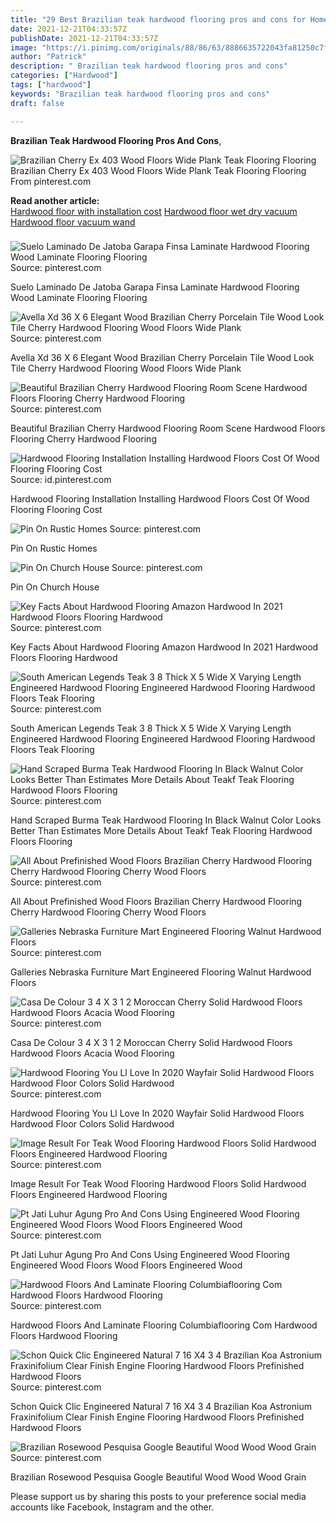 ```yaml
---
title: "29 Best Brazilian teak hardwood flooring pros and cons for Home Decor"
date: 2021-12-21T04:33:57Z
publishDate: 2021-12-21T04:33:57Z
image: "https://i.pinimg.com/originals/88/86/63/8886635722043fa81250c7fa24fe9810.jpg"
author: "Patrick"
description: " Brazilian teak hardwood flooring pros and cons"
categories: ["Hardwood"]
tags: ["hardwood"]
keywords: "Brazilian teak hardwood flooring pros and cons"
draft: false

---
```

<!-- Head tag Code -->
**Brazilian Teak Hardwood Flooring Pros And Cons**, 

![Brazilian Cherry Ex 403 Wood Floors Wide Plank Teak Flooring Flooring](https://i.pinimg.com/600x315/98/ce/bc/98cebcb0d9ba58f0de7a029291a1765d.jpg "Brazilian Cherry Ex 403 Wood Floors Wide Plank Teak Flooring Flooring")
Brazilian Cherry Ex 403 Wood Floors Wide Plank Teak Flooring Flooring From pinterest.com

**Read another article:**  
[Hardwood floor with installation cost](/hardwood-floor-with-installation-cost/)
[Hardwood floor wet dry vacuum](/hardwood-floor-wet-dry-vacuum/)
[Hardwood floor vacuum wand](/hardwood-floor-vacuum-wand/)




### 

 


![Suelo Laminado De Jatoba Garapa Finsa Laminate Hardwood Flooring Wood Laminate Flooring Flooring](https://i.pinimg.com/originals/53/50/ea/5350ea9bec8acaa079107710f420b139.jpg "Suelo Laminado De Jatoba Garapa Finsa Laminate Hardwood Flooring Wood Laminate Flooring Flooring")
Source: pinterest.com

Suelo Laminado De Jatoba Garapa Finsa Laminate Hardwood Flooring Wood Laminate Flooring Flooring  

![Avella Xd 36 X 6 Elegant Wood Brazilian Cherry Porcelain Tile Wood Look Tile Cherry Hardwood Flooring Wood Floors Wide Plank](https://i.pinimg.com/736x/3d/19/03/3d19038446e9a8ec672f5cb022e83db2--brazilian-cherry-cherries.jpg "Avella Xd 36 X 6 Elegant Wood Brazilian Cherry Porcelain Tile Wood Look Tile Cherry Hardwood Flooring Wood Floors Wide Plank")
Source: pinterest.com

Avella Xd 36 X 6 Elegant Wood Brazilian Cherry Porcelain Tile Wood Look Tile Cherry Hardwood Flooring Wood Floors Wide Plank  

![Beautiful Brazilian Cherry Hardwood Flooring Room Scene Hardwood Floors Flooring Cherry Hardwood Flooring](https://i.pinimg.com/originals/d4/f7/e6/d4f7e61e65b722713675b36de97f9364.jpg "Beautiful Brazilian Cherry Hardwood Flooring Room Scene Hardwood Floors Flooring Cherry Hardwood Flooring")
Source: pinterest.com

Beautiful Brazilian Cherry Hardwood Flooring Room Scene Hardwood Floors Flooring Cherry Hardwood Flooring  

![Hardwood Flooring Installation Installing Hardwood Floors Cost Of Wood Flooring Flooring Cost](https://i.pinimg.com/originals/ed/29/87/ed2987abed3b6b31fcd44e832a40317e.jpg "Hardwood Flooring Installation Installing Hardwood Floors Cost Of Wood Flooring Flooring Cost")
Source: id.pinterest.com

Hardwood Flooring Installation Installing Hardwood Floors Cost Of Wood Flooring Flooring Cost  

![Pin On Rustic Homes](https://i.pinimg.com/originals/06/52/a2/0652a2a0ffa165d190206b647860bb1d.jpg "Pin On Rustic Homes")
Source: pinterest.com

Pin On Rustic Homes  

![Pin On Church House](https://i.pinimg.com/originals/96/59/b7/9659b7aa68d5c3e191c5fe76697a67e7.jpg "Pin On Church House")
Source: pinterest.com

Pin On Church House  

![Key Facts About Hardwood Flooring Amazon Hardwood In 2021 Hardwood Floors Flooring Hardwood](https://i.pinimg.com/736x/e3/81/61/e38161d5b4ff8a601af4ce776bc45ada.jpg "Key Facts About Hardwood Flooring Amazon Hardwood In 2021 Hardwood Floors Flooring Hardwood")
Source: pinterest.com

Key Facts About Hardwood Flooring Amazon Hardwood In 2021 Hardwood Floors Flooring Hardwood  

![South American Legends Teak 3 8 Thick X 5 Wide X Varying Length Engineered Hardwood Flooring Engineered Hardwood Flooring Hardwood Floors Teak Flooring](https://i.pinimg.com/originals/80/64/67/8064673090263b3bfe51ec0684a4a6fb.jpg "South American Legends Teak 3 8 Thick X 5 Wide X Varying Length Engineered Hardwood Flooring Engineered Hardwood Flooring Hardwood Floors Teak Flooring")
Source: pinterest.com

South American Legends Teak 3 8 Thick X 5 Wide X Varying Length Engineered Hardwood Flooring Engineered Hardwood Flooring Hardwood Floors Teak Flooring  

![Hand Scraped Burma Teak Hardwood Flooring In Black Walnut Color Looks Better Than Estimates More Details About Teakf Teak Flooring Hardwood Floors Flooring](https://i.pinimg.com/originals/20/52/61/205261d6de642a40d13921ec814d79fa.jpg "Hand Scraped Burma Teak Hardwood Flooring In Black Walnut Color Looks Better Than Estimates More Details About Teakf Teak Flooring Hardwood Floors Flooring")
Source: pinterest.com

Hand Scraped Burma Teak Hardwood Flooring In Black Walnut Color Looks Better Than Estimates More Details About Teakf Teak Flooring Hardwood Floors Flooring  

![All About Prefinished Wood Floors Brazilian Cherry Hardwood Flooring Cherry Hardwood Flooring Cherry Wood Floors](https://i.pinimg.com/736x/6f/e9/ef/6fe9efc27f5f598f7fbcae374991e12a--brazilian-cherry-floors-lumber-liquidators.jpg "All About Prefinished Wood Floors Brazilian Cherry Hardwood Flooring Cherry Hardwood Flooring Cherry Wood Floors")
Source: pinterest.com

All About Prefinished Wood Floors Brazilian Cherry Hardwood Flooring Cherry Hardwood Flooring Cherry Wood Floors  

![Galleries Nebraska Furniture Mart Engineered Flooring Walnut Hardwood Floors](https://i.pinimg.com/originals/8c/fa/ba/8cfaba065fc39701899f904581a5670a.jpg "Galleries Nebraska Furniture Mart Engineered Flooring Walnut Hardwood Floors")
Source: pinterest.com

Galleries Nebraska Furniture Mart Engineered Flooring Walnut Hardwood Floors  

![Casa De Colour 3 4 X 3 1 2 Moroccan Cherry Solid Hardwood Floors Hardwood Floors Acacia Wood Flooring](https://i.pinimg.com/736x/73/a5/2d/73a52d2d9da1b91d0a1edd42a1085173--cherry-hardwood-flooring-acacia-flooring.jpg "Casa De Colour 3 4 X 3 1 2 Moroccan Cherry Solid Hardwood Floors Hardwood Floors Acacia Wood Flooring")
Source: pinterest.com

Casa De Colour 3 4 X 3 1 2 Moroccan Cherry Solid Hardwood Floors Hardwood Floors Acacia Wood Flooring  

![Hardwood Flooring You Ll Love In 2020 Wayfair Solid Hardwood Floors Hardwood Floor Colors Solid Hardwood](https://i.pinimg.com/474x/04/05/38/04053814b64bf97f4f052295d80b885b.jpg "Hardwood Flooring You Ll Love In 2020 Wayfair Solid Hardwood Floors Hardwood Floor Colors Solid Hardwood")
Source: pinterest.com

Hardwood Flooring You Ll Love In 2020 Wayfair Solid Hardwood Floors Hardwood Floor Colors Solid Hardwood  

![Image Result For Teak Wood Flooring Hardwood Floors Solid Hardwood Floors Engineered Hardwood Flooring](https://i.pinimg.com/originals/b0/06/7c/b0067c648c537cd4b88e3f13f334190a.jpg "Image Result For Teak Wood Flooring Hardwood Floors Solid Hardwood Floors Engineered Hardwood Flooring")
Source: pinterest.com

Image Result For Teak Wood Flooring Hardwood Floors Solid Hardwood Floors Engineered Hardwood Flooring  

![Pt Jati Luhur Agung Pro And Cons Using Engineered Wood Flooring Engineered Wood Floors Wood Floors Engineered Wood](https://i.pinimg.com/736x/56/f0/92/56f0921b8dfe0de7350bec792be64c5e.jpg "Pt Jati Luhur Agung Pro And Cons Using Engineered Wood Flooring Engineered Wood Floors Wood Floors Engineered Wood")
Source: pinterest.com

Pt Jati Luhur Agung Pro And Cons Using Engineered Wood Flooring Engineered Wood Floors Wood Floors Engineered Wood  

![Hardwood Floors And Laminate Flooring Columbiaflooring Com Hardwood Floors Hardwood Flooring](https://i.pinimg.com/originals/ed/e1/49/ede1493e40bbf346b5a62db4c5160afe.jpg "Hardwood Floors And Laminate Flooring Columbiaflooring Com Hardwood Floors Hardwood Flooring")
Source: pinterest.com

Hardwood Floors And Laminate Flooring Columbiaflooring Com Hardwood Floors Hardwood Flooring  

![Schon Quick Clic Engineered Natural 7 16 X4 3 4 Brazilian Koa Astronium Fraxinifolium Clear Finish Engine Flooring Hardwood Floors Prefinished Hardwood Floors](https://i.pinimg.com/474x/83/89/56/8389562a7a2717843a37ae1c18265fc6--basement-flooring-wooden-flooring.jpg "Schon Quick Clic Engineered Natural 7 16 X4 3 4 Brazilian Koa Astronium Fraxinifolium Clear Finish Engine Flooring Hardwood Floors Prefinished Hardwood Floors")
Source: pinterest.com

Schon Quick Clic Engineered Natural 7 16 X4 3 4 Brazilian Koa Astronium Fraxinifolium Clear Finish Engine Flooring Hardwood Floors Prefinished Hardwood Floors  

![Brazilian Rosewood Pesquisa Google Beautiful Wood Wood Wood Grain](https://i.pinimg.com/originals/88/86/63/8886635722043fa81250c7fa24fe9810.jpg "Brazilian Rosewood Pesquisa Google Beautiful Wood Wood Wood Grain")
Source: pinterest.com

Brazilian Rosewood Pesquisa Google Beautiful Wood Wood Wood Grain  

Please support us by sharing this posts to your preference social media accounts like Facebook, Instagram and the other.

